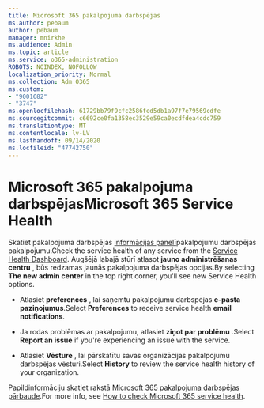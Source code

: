 ```yaml
---
title: Microsoft 365 pakalpojuma darbspējas
ms.author: pebaum
author: pebaum
manager: mnirkhe
ms.audience: Admin
ms.topic: article
ms.service: o365-administration
ROBOTS: NOINDEX, NOFOLLOW
localization_priority: Normal
ms.collection: Adm_O365
ms.custom:
- "9001682"
- "3747"
ms.openlocfilehash: 61729bb79f9cfc2586fed5db1a97f7e79569cdfe
ms.sourcegitcommit: c6692ce0fa1358ec3529e59ca0ecdfdea4cdc759
ms.translationtype: MT
ms.contentlocale: lv-LV
ms.lasthandoff: 09/14/2020
ms.locfileid: "47742750"
---
```

# <a name="microsoft-365-service-health"></a><span data-ttu-id="a97bb-102">Microsoft 365 pakalpojuma darbspējas</span><span class="sxs-lookup"><span data-stu-id="a97bb-102">Microsoft 365 Service Health</span></span>


<span data-ttu-id="a97bb-103">Skatiet pakalpojuma darbspējas [informācijas panelī](https://admin.microsoft.com/Adminportal/Home?source=applauncher#/servicehealth)pakalpojumu darbspējas pakalpojumu.</span><span class="sxs-lookup"><span data-stu-id="a97bb-103">Check the service health of any service from the [Service Health Dashboard](https://admin.microsoft.com/Adminportal/Home?source=applauncher#/servicehealth).</span></span> <span data-ttu-id="a97bb-104">Augšējā labajā stūrī atlasot **jauno administrēšanas centru** , būs redzamas jaunās pakalpojuma darbspējas opcijas.</span><span class="sxs-lookup"><span data-stu-id="a97bb-104">By selecting **The new admin center** in the top right corner, you'll see new Service Health options.</span></span>

- <span data-ttu-id="a97bb-105">Atlasiet **preferences** , lai saņemtu pakalpojumu darbspējas **e-pasta paziņojumus**.</span><span class="sxs-lookup"><span data-stu-id="a97bb-105">Select **Preferences** to receive service health **email notifications**.</span></span>

- <span data-ttu-id="a97bb-106">Ja rodas problēmas ar pakalpojumu, atlasiet **ziņot par problēmu** .</span><span class="sxs-lookup"><span data-stu-id="a97bb-106">Select **Report an issue** if you're experiencing an issue with the service.</span></span>

- <span data-ttu-id="a97bb-107">Atlasiet **Vēsture** , lai pārskatītu savas organizācijas pakalpojumu darbspējas vēsturi.</span><span class="sxs-lookup"><span data-stu-id="a97bb-107">Select **History** to review the service health history of your organization.</span></span> 

<span data-ttu-id="a97bb-108">Papildinformāciju skatiet rakstā [Microsoft 365 pakalpojuma darbspējas pārbaude](https://docs.microsoft.com/office365/enterprise/view-service-health).</span><span class="sxs-lookup"><span data-stu-id="a97bb-108">For more info, see [How to check Microsoft 365 service health](https://docs.microsoft.com/office365/enterprise/view-service-health).</span></span> 